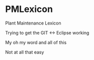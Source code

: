 # PMLexicon
Plant Maintenance Lexicon

Trying to get the GIT <-> Eclipse working

My oh my word and all of this

Not at all that easy

